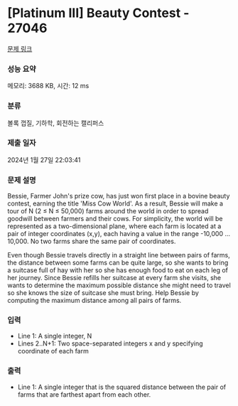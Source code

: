 # [Platinum III] Beauty Contest - 27046 

[문제 링크](https://www.acmicpc.net/problem/27046) 

### 성능 요약

메모리: 3688 KB, 시간: 12 ms

### 분류

볼록 껍질, 기하학, 회전하는 캘리퍼스

### 제출 일자

2024년 1월 27일 22:03:41

### 문제 설명

<p>Bessie, Farmer John's prize cow, has just won first place in a bovine beauty contest, earning the title 'Miss Cow World'.  As a result, Bessie will make a tour of N (2 ≤ N ≤ 50,000) farms around the world in order to spread goodwill between farmers and their cows.  For simplicity, the world will be represented as a two-dimensional plane, where each farm is located at a pair of integer coordinates (x,y), each having a value in the range  -10,000 ... 10,000.  No two farms share the same pair of coordinates.</p>

<p>Even though Bessie travels directly in a straight line between pairs of farms, the distance between some farms can be quite large, so she wants to bring a suitcase full of hay with her so she has enough food to eat on each leg of her journey.  Since Bessie refills her suitcase at every farm she visits, she wants to determine the maximum possible distance she might need to travel so she knows the size of suitcase she must bring. Help Bessie by computing the maximum distance among all pairs of farms.</p>

### 입력 

 <ul>
	<li>Line 1: A single integer, N</li>
	<li>Lines 2..N+1: Two space-separated integers x and y specifying coordinate of each farm</li>
</ul>

### 출력 

 <ul>
	<li>Line 1: A single integer that is the squared distance between the pair of farms  that are farthest apart from each other.</li>
</ul>

